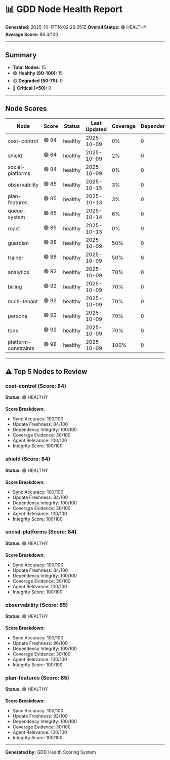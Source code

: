 # 📊 GDD Node Health Report

**Generated:** 2025-10-17T16:02:29.351Z
**Overall Status:** 🟢 HEALTHY
**Average Score:** 88.4/100

---

## Summary

- **Total Nodes:** 15
- 🟢 **Healthy (80-100):** 15
- 🟡 **Degraded (50-79):** 0
- 🔴 **Critical (<50):** 0

---

## Node Scores

| Node | Score | Status | Last Updated | Coverage | Dependencies | Issues |
|------|-------|--------|--------------|----------|--------------|--------|
| cost-control | 🟢 84 | healthy | 2025-10-09 | 0% | 0 | 0 |
| shield | 🟢 84 | healthy | 2025-10-09 | 2% | 0 | 0 |
| social-platforms | 🟢 84 | healthy | 2025-10-09 | 0% | 0 | 0 |
| observability | 🟢 85 | healthy | 2025-10-15 | 3% | 0 | 0 |
| plan-features | 🟢 85 | healthy | 2025-10-13 | 3% | 0 | 0 |
| queue-system | 🟢 85 | healthy | 2025-10-14 | 6% | 0 | 0 |
| roast | 🟢 85 | healthy | 2025-10-13 | 0% | 0 | 0 |
| guardian | 🟢 88 | healthy | 2025-10-09 | 50% | 0 | 0 |
| trainer | 🟢 88 | healthy | 2025-10-09 | 50% | 0 | 0 |
| analytics | 🟢 92 | healthy | 2025-10-09 | 70% | 0 | 0 |
| billing | 🟢 92 | healthy | 2025-10-09 | 70% | 0 | 0 |
| multi-tenant | 🟢 92 | healthy | 2025-10-09 | 70% | 0 | 0 |
| persona | 🟢 92 | healthy | 2025-10-09 | 70% | 0 | 0 |
| tone | 🟢 92 | healthy | 2025-10-09 | 70% | 0 | 0 |
| platform-constraints | 🟢 98 | healthy | 2025-10-09 | 100% | 0 | 0 |

---

## ⚠️ Top 5 Nodes to Review

### cost-control (Score: 84)

**Status:** 🟢 HEALTHY

**Score Breakdown:**
- Sync Accuracy: 100/100
- Update Freshness: 84/100
- Dependency Integrity: 100/100
- Coverage Evidence: 30/100
- Agent Relevance: 100/100
- Integrity Score: 100/100


### shield (Score: 84)

**Status:** 🟢 HEALTHY

**Score Breakdown:**
- Sync Accuracy: 100/100
- Update Freshness: 84/100
- Dependency Integrity: 100/100
- Coverage Evidence: 30/100
- Agent Relevance: 100/100
- Integrity Score: 100/100


### social-platforms (Score: 84)

**Status:** 🟢 HEALTHY

**Score Breakdown:**
- Sync Accuracy: 100/100
- Update Freshness: 84/100
- Dependency Integrity: 100/100
- Coverage Evidence: 30/100
- Agent Relevance: 100/100
- Integrity Score: 100/100


### observability (Score: 85)

**Status:** 🟢 HEALTHY

**Score Breakdown:**
- Sync Accuracy: 100/100
- Update Freshness: 96/100
- Dependency Integrity: 100/100
- Coverage Evidence: 30/100
- Agent Relevance: 100/100
- Integrity Score: 100/100


### plan-features (Score: 85)

**Status:** 🟢 HEALTHY

**Score Breakdown:**
- Sync Accuracy: 100/100
- Update Freshness: 92/100
- Dependency Integrity: 100/100
- Coverage Evidence: 30/100
- Agent Relevance: 100/100
- Integrity Score: 100/100


---

**Generated by:** GDD Health Scoring System
